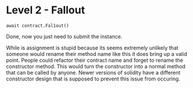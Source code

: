 # Level 2 - Fallout

```
await contract.Fal1out()
```
Done, now you just need to submit the instance.

While is assignment is stupid because its seems extremely unlikely that someone would rename their method name like this it does bring up a valid point. People could refactor their contract name and forget to rename the constructor method. This would turn the constructor into a normal method that can be called by anyone. Newer versions of solidity have a different constructor design that is supposed to prevent this issue from occuring. 